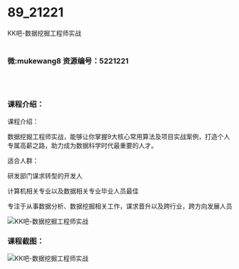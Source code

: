 # 89_21221
KK吧-数据挖掘工程师实战
<br/></br>
<h3>微:mukewang8 资源编号：5221221</h3>
<br/></br>
<h3>课程介绍：</h3>
<p>课程介绍：</p>
<p><a title="查看与 数据挖掘工程师 相关的文章" target="_blank">数据挖掘工程师</a>实战，能够让你掌握9大核心常用算法及项目实战案例，打造个人专属高薪之路，助力成为数据科学时代最重要的人才。</p>
<p>适合人群：</p>
<p>研发部门谋求转型的开发人</p>
<p>计算机相关专业以及数据相关专业毕业人员最佳</p>
<p>专注于从事数据分析、数据挖掘相关工作，谋求晋升以及跨行业，跨方向发展人员</p>
<p><img src="https://www.ko996.com/wp-content/uploads/img/2021/10/1-300x204.png" alt="KK吧-数据挖掘工程师实战"></p>
<div class="info-desc">
<h3>课程截图：</h3>
<p><img src="https://www.ko996.com/wp-content/uploads/img/2021/10/2.png" alt="KK吧-数据挖掘工程师实战"></p>


			
</div>
